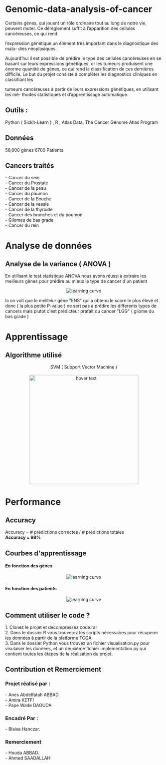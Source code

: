 <h1>Genomic-data-analysis-of-cancer</h1>
Certains gènes, qui jouent un rôle ordinaire tout au long de notre vie, peuvent
muter. Ce dérèglement suffit à l’apparition des cellules cancéreuses, ce qui rend

l’expression génétique un élément très important dans le diagnostique des mala-
dies néoplasiques.

Aujourd’hui il est possible de prédire le type des cellules cancéreuses en se basant
sur leurs expressions génétiques, or les tumeurs produisent une énorme quantité
de gènes, ce qui rend la classification de ces dernières difficile.
Le but du projet consiste à compléter les diagnostics cliniques en classifiant les

tumeurs cancéreuses à partir de leurs expressions génétiques, en utilisant les mé-
thodes statistiques et d’apprentissage automatique.
<h2> Outils : </h2>
Python ( Sickit-Learn ) , R , Atlas Data, The Cancer Genome Atlas Program
<h2>Données</h2>
56,000 gènes
6700 Patients
<h2>Cancers traités</h2>
- Cancer du sein
<br>
- Cancer du Prostate
<br>
- Cancer de la peau
<br>
- Cancer du paumon
<br>
- Cancer de la Bouche
<br>
- Cancer de la vessie
<br>
- Cancer de la thyroide
<br>
- Cancer des bronches et du poumon
<br>
- Gilomes de bas grade
<br>
- Cancer du rein
<br>
<h1>Analyse de données</h1>
<h2>Analyse de la variance ( ANOVA )</h2>
<p> 
 En utilisant le test statistique ANOVA nous avons réussi à extraire les meilleurs gènes pour prédire au mieux le type de cancer d'un patient
</p>
<p align="center">
  <img src="https://storage.googleapis.com/kainofreelancerpictures/anes/best.png" title="learning curve">
</p>
la on voit que le meilleiur gène "ENS" qui a obtenu le score le plus élevé et donc ( la plus petite P-value ) ne sert pas à prédire les differents types de cancers mais plutot c'est prédicteur prafait du cancer "LGG" ( gilome du bas grade )

<h1>Apprentissage</h1>
<h2>Algorithme utilisé</h2>
<p align="center">
  SVM ( Support Vector Machine )
  <br><br>
  <img src="https://zestedesavoir.com/media/galleries/3985/5128cf36-de17-4ebb-9495-90c9d85f006f.png" width="350" title="hover text">
</p>
<h1>Performance</h1> 
<h2>Accuracy</h2>
Accuracy = # prédictions correctes / # prédictions totales
<br>
<strong> Accuracy = 98% </strong>
<h2>Courbes d'apprentissage</h2>
<h4>En fonction des gènes</h4>
<p align="center">
  <img src="https://storage.googleapis.com/kainofreelancerpictures/anes/g%C3%A8nes.png" title="learning curve">
</p>
<h4>En fonction des patients</h4>
<p align="center">
  <img src="https://storage.googleapis.com/kainofreelancerpictures/anes/PATIENT.png" title="learning curve">
</p>
<h2>Comment utiliser le code ?</h2>
1. Clonez le projet et decompressez code.rar
<br>
2. Dans le dossier R vous trouverez les scripts nécessaires pour récuperer les données à partir de la platforme TCGA
<br>
3. Dans le dossier Python vous trouvez un fichier visualisation.py pour visulaiser les données, et un deuxième fichier implementation.py qui contient toutes les étapes de la réalisation du projet.
<h2>Contribution et Remerciement</h2>
<h3>Projet réalisé par :</h3>
- Anes Abdelfatah ABBAD.
<br>
- Amira KETFI
<br>
- Pape Wade DAOUDA
<br>
<h3>Encadré Par :</h3>
- Blaise Hanczar.
<h3>Remerciement</h3>
 - Houda ABBAD.
 <br>
 - Ahmed SAADALLAH
